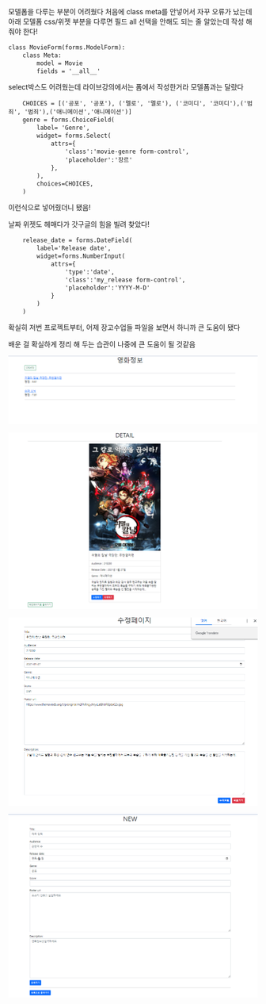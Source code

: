 모델폼을 다루는 부분이 어려웠다 처음에 class meta를 안넣어서 자꾸 오류가 났는데 아래 모델폼 css/위젯 부분을 다루면 필드 all 선택을 안해도 되는 줄 알았는데 작성 해 줘야 한다!

```
class MovieForm(forms.ModelForm):
    class Meta:
        model = Movie
        fields = '__all__'
```



select박스도 어려웠는데 라이브강의에서는 폼에서 작성한거라 모델폼과는 달랐다

````
    CHOICES = [('공포', '공포'), ('멜로', '멜로'), ('코미디', '코미디'),('범죄', '범죄'),('애니메이션','애니메이션')]
    genre = forms.ChoiceField(
        label= 'Genre',
        widget= forms.Select(
            attrs={
                'class':'movie-genre form-control',
                'placeholder':'장르'
            },
        ),
        choices=CHOICES,
    )
````

이런식으로 넣어줬더니 됐음!



날짜 위젯도 헤매다가 갓구글의 힘을 빌려 찾았다!

```
    release_date = forms.DateField(
        label='Release date',
        widget=forms.NumberInput(
            attrs={
                'type':'date',
                'class':'my_release form-control',
                'placeholder':'YYYY-M-D'
            }
        )
    )
```



확실히 저번 프로젝트부터, 어제 장고수업들 파일을 보면서 하니까 큰 도움이 됐다

배운 걸 확실하게 정리 해 두는 습관이 나중에 큰 도움이 될 것같음

 

![1](README.assets/1.PNG)

![2](README.assets/2.PNG)

![3](README.assets/3.PNG)

![4](README.assets/4.PNG)